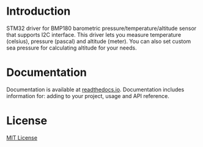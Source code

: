 # Introduction

STM32 driver for BMP180 barometric pressure/temperature/altitude sensor that supports I2C interface. This driver lets you measure temperature (celsius), pressure (pascal) and altitude (meter). You can also set custom sea pressure for calculating altitude for your needs.

# Documentation

Documentation is available at [readthedocs.io](https://bmp180-stm32-driver.readthedocs.io/en/latest/). Documentation includes information for: adding to your project, usage and API reference.

# License

[MIT License](LICENSE)
